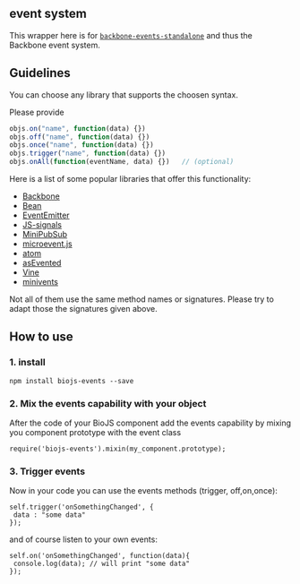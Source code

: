 
event system
------------------

This wrapper here is for [`backbone-events-standalone`](https://www.npmjs.org/package/backbone-events-standalone) and thus the Backbone event system.

Guidelines
----------------

You can choose any library that supports the choosen syntax.

Please provide

```javascript
objs.on("name", function(data) {})
objs.off("name", function(data) {})
objs.once("name", function(data) {})
objs.trigger("name", function(data) {})
objs.onAll(function(eventName, data) {})   // (optional)
```


Here is a list of some popular libraries that offer this functionality:

* [Backbone](backbonejs.org)
* [Bean](https://github.com/fat/bean)
* [EventEmitter](https://github.com/Wolfy87/EventEmitter)
* [JS-signals](https://github.com/millermedeiros/js-signals)
* [MiniPubSub](https://github.com/neurodrone/MiniPubSub)
* [microevent.js](https://github.com/jeromeetienne/microevent.js)
* [atom](https://github.com/zynga/atom)
* [asEvented](https://github.com/mkuklis/asEvented)
* [Vine](https://github.com/arextar/Vine)
* [minivents](https://github.com/allouis/minivents)

Not all of them use the same method names or signatures. Please try to adapt those the signatures given above.



How to use
----------

### 1. install

```
npm install biojs-events --save
```

### 2. Mix the events capability with your object 

After the code of your BioJS component add the events capability by mixing you component prototype with the event class

```
require('biojs-events').mixin(my_component.prototype);
```

### 3. Trigger events

Now in your code you can use the events methods (trigger, off,on,once):

```
self.trigger('onSomethingChanged', {
 data : "some data"
});
```

and of course listen to your own events:

```
self.on('onSomethingChanged', function(data){
 console.log(data); // will print "some data"
});
```

